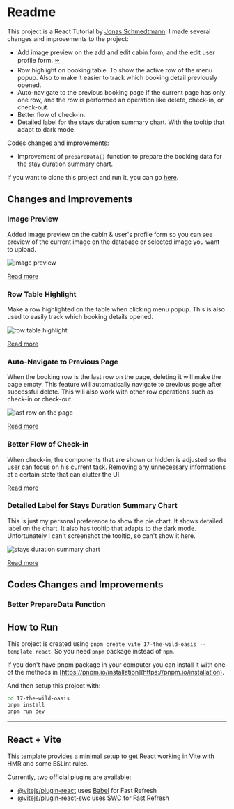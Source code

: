 # Readme

This project is a React Tutorial by [Jonas Schmedtmann](https://codingheroes.io/). I made several changes and improvements to the project:

- Add image preview on the add and edit cabin form, and the edit user profile form. [⏩️](#image-preview)
- Row highlight on booking table. To show the active row of the menu popup. Also to make it easier to track which booking detail previously opened.
- Auto-navigate to the previous booking page if the current page has only one row, and the row is performed an operation like delete, check-in, or check-out.
- Better flow of check-in.
- Detailed label for the stays duration summary chart. With the tooltip that adapt to dark mode.

Codes changes and improvements:

- Improvement of `prepareData()` function to prepare the booking data for the stay duration summary chart.

If you want to clone this project and run it, you can go [here](#how-to-run).

## Changes and Improvements

### Image Preview

Added image preview on the cabin & user's profile form so you can see preview of the current image on the database or selected image you want to upload.

![image preview](https://drive.google.com/thumbnail?id=1Y9qKwiGW4Z8mIAEPC291r-CKqVtJNerW&sz=w600)

[Read more](docs/changes/image_preview.md)

### Row Table Highlight

Make a row highlighted on the table when clicking menu popup. This is also used to easily track which booking details opened.

![row table highlight](https://drive.google.com/thumbnail?id=1JR9wJb2Eg3yK1HerRUR4x9tVxfUa_pjV&sz=w600)

[Read more](docs/changes/row_table_highlight.md)

### Auto-Navigate to Previous Page

When the booking row is the last row on the page, deleting it will make the page empty. This feature will automatically navigate to previous page after successful delete. This will also work with other row operations such as check-in or check-out.

![last row on the page](https://drive.google.com/thumbnail?id=1Y0eDQlSenN8IAH-VECbS5RJY8sIgHSAR&sz=w600)

[Read more](docs/changes/auto_navigate_prev_page.md)

### Better Flow of Check-in

When check-in, the components that are shown or hidden is adjusted so the user can focus on his current task. Removing any unnecessary informations at a certain state that can clutter the UI.

[Read more](docs/changes/better_flow_in_checkin.md)

### Detailed Label for Stays Duration Summary Chart

This is just my personal preference to show the pie chart. It shows detailed label on the chart. It also has tooltip that adapts to the dark mode. Unfortunately I can't screenshot the tooltip, so can't show it here.

![stays duration summary chart](https://drive.google.com/thumbnail?id=1cKydj0RPovQT9jHgJA9MJVpyN53IHPwc&sz=w300)

[Read more](docs/changes/stays_duration_chart.md)

## Codes Changes and Improvements

### Better PrepareData Function

## How to Run

This project is created using `pnpm create vite 17-the-wild-oasis --template react`. So you need `pnpm` package instead of `npm`.

If you don't have pnpm package in your computer you can install it with one of the methods in [https://pnpm.io/installation](https://pnpm.io/installation).

And then setup this project with:

```bash
cd 17-the-wild-oasis
pnpm install
pnpm run dev
```

---

## React + Vite

This template provides a minimal setup to get React working in Vite with HMR and some ESLint rules.

Currently, two official plugins are available:

- [@vitejs/plugin-react](https://github.com/vitejs/vite-plugin-react/blob/main/packages/plugin-react/README.md) uses [Babel](https://babeljs.io/) for Fast Refresh
- [@vitejs/plugin-react-swc](https://github.com/vitejs/vite-plugin-react-swc) uses [SWC](https://swc.rs/) for Fast Refresh
